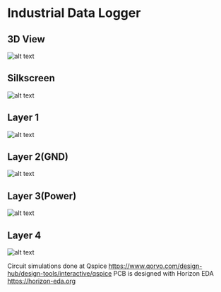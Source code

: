 # Industrial Data Logger
## 3D View
![alt text](https://imgur.com/2GyIJij.jpg)
## Silkscreen
![alt text](https://imgur.com/HgHufgu.jpg)
## Layer 1
![alt text](https://imgur.com/LXq8O40.jpg)
## Layer 2(GND)
![alt text](https://imgur.com/TBtkeTo.jpg)
## Layer 3(Power)
![alt text](https://imgur.com/y0SgnMn.jpg)
## Layer 4
![alt text](https://imgur.com/FclHc1m.jpg)

Circuit simulations done at Qspice
https://www.qorvo.com/design-hub/design-tools/interactive/qspice
PCB is designed with Horizon EDA
https://horizon-eda.org
